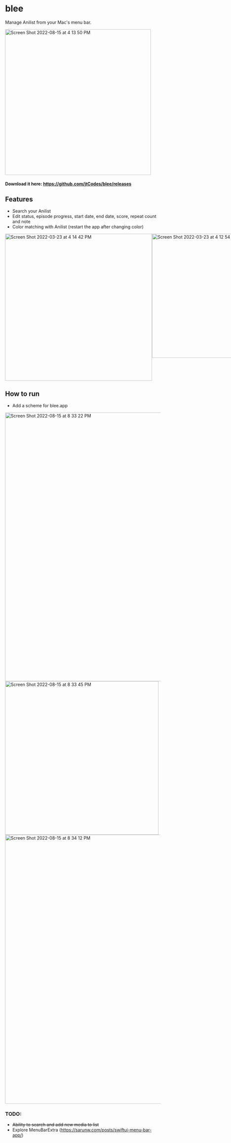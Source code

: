 # blee
Manage Anilist from your Mac's menu bar.

<img width="472" alt="Screen Shot 2022-08-15 at 4 13 50 PM" src="https://user-images.githubusercontent.com/23707104/184758956-90d50aa3-0063-48f1-8fd8-f925f0208af5.png">

#### Download it here: https://github.com/jtCodes/blee/releases

## Features
- Search your Anilist
- Edit status, episode progress, start date, end date, score, repeat count and note
- Color matching with Anilist (restart the app after changing color)

<div style="display: flex;">
 <img width="476" alt="Screen Shot 2022-03-23 at 4 14 42 PM" src="https://user-images.githubusercontent.com/23707104/159787675-5453a685-04f0-48c3-9ccc-d1aa707c28f2.png">
 <img width="402" alt="Screen Shot 2022-03-23 at 4 12 54 PM" src="https://user-images.githubusercontent.com/23707104/159787378-f1294329-41a5-4092-a9cd-1759a06d761b.png">
</div>

## How to run
- Add a scheme for blee.app
<img width="870" alt="Screen Shot 2022-08-15 at 8 33 22 PM" src="https://user-images.githubusercontent.com/23707104/184758819-d5110b52-8d14-4ba0-91bb-fe04cd9e4671.png">
<img width="497" alt="Screen Shot 2022-08-15 at 8 33 45 PM" src="https://user-images.githubusercontent.com/23707104/184758851-6b632fa8-7245-44d4-b34b-ba2123b231f4.png">
<img width="871" alt="Screen Shot 2022-08-15 at 8 34 12 PM" src="https://user-images.githubusercontent.com/23707104/184758889-ab14367c-d626-4de8-9dc9-bbd1b5111880.png">

### TODO:
- <s> Ability to search and add new media to list </s>
- Explore MenuBarExtra (https://sarunw.com/posts/swiftui-menu-bar-app/)
